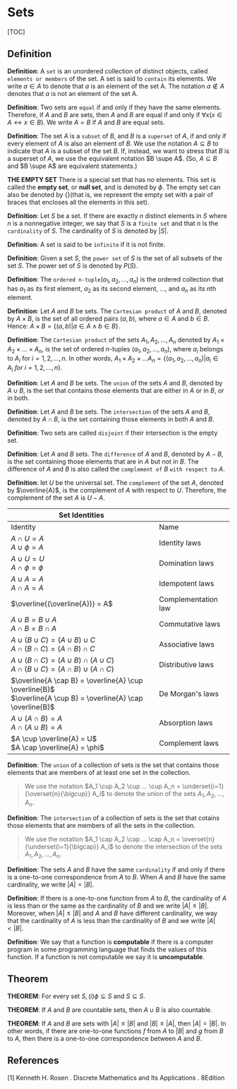 # Sets

[TOC]



## Definition

**Definition**: A `set` is an unordered collection of distinct objects, called `elements or members` of the set. A set is said to `contain` its elements. We write $a \in A$ to denote that $a$ is an element of the set A. The notation $a \notin A$ denotes that $a$ is not an element of the set A.

**Definition**: Two sets are `equal` if and only if they have the same elements. Therefore, if $A$ and $B$ are sets, then $A$ and $B$ are equal if and only if $\forall x (x \in A \leftrightarrow x \in B)$. We write $A = B$ if $A$ and $B$ are equal sets.

**Definition**: The set $A$ is a `subset` of $B$, and $B$ is a `superset` of $A$, if and only if every element of $A$ is also an element of $B$. We use the notation $A \subseteq B$ to indicate that $A$ is a subset of the set $B$. If, instead, we want to stress that $B$ is a superset of $A$, we use the equivalent notation $B \supe A$. (So, $A \subseteq B$ and $B \supe A$ are equivalent statements.)

**THE EMPTY SET** There is a special set that has no elements. This set is called the **empty set**, or **null set**, and is denoted by $\phi$. The empty set can also be denoted by $\{\}$(that is, we represent the empty set with a pair of braces that encloses all the elements in this set).

**Definition**: Let $S$ be a set. If there are exactly $n$ distinct elements in $S$ where $n$ is a nonnegative integer, we say that $S$ is a `finite set` and that $n$ is the `cardinality` of $S$. The cardinality of $S$ is denoted by $|S|$.

**Definition**: A set is said to be `infinite` if it is not finite.

**Definition**: Given a set $S$, the `power set` of $S$ is the set of all subsets of the set $S$. The power set of $S$ is denoted by $P(S)$.

**Definition**: The `ordered n-tuple`$(a_1, a_2, ..., a_n)$ is the ordered collection that has $a_1$ as its first element, $a_2$ as its second element, ..., and $a_n$ as its $n$th element.

**Definition**: Let $A$ and $B$ be sets. The `Cartesian product` of $A$ and $B$, denoted by $A \times B$, is the set of all ordered pairs $(a, b)$, where $a \in A$ and $b \in B$. Hence: $A \times B = \{(a, b) | a \in A \wedge b \in B\}$.

**Definition**: The `Cartesian product` of the sets $A_1, A_2, ..., A_n$ denoted by $A_1 \times A_2 \times ... \times A_n$, is the set of ordered $n$-tuples $(a_1, a_2, ..., a_n)$, where $a_i$ belongs to $A_i$ for $i = 1, 2, ..., n$. In other words, $A_1 \times A_2 \times ... A_n = \{(a_1, a_2, ..., a_n)|a_i \in A_i\ for\ i = 1, 2, ..., n\}$.

**Definition**: Let $A$ and $B$ be sets. The `union` of the sets $A$ and $B$, denoted by $A \cup B$, is the set that contains those elements that are either in $A$ or in $B$, or in both.

**Definition**: Let $A$ and $B$ be sets. The `intersection` of the sets $A$ and $B$, denoted by $A \cap B$, is the set containing those elements in both $A$ and $B$.

**Definition**: Two sets are called `disjoint` if their intersection is the empty set.

**Definition**: Let $A$ and $B$ sets. The `difference` of $A$ and $B$, denoted by $A - B$, is the set containing those elements that are in $A$ but not in $B$. The difference of $A$ and $B$ is also called the `complement of` $B$ `with respect to` $A$.

**Definition**: let $U$ be the universal set. The `complement` of the set $A$, denoted by $\overline{A}$, is the complement of $A$ with respect to $U$. Therefore, the complement of the set $A$ is $U - A$.

| Set Identities                                               |                     |
| ------------------------------------------------------------ | ------------------- |
| Identity                                                     | Name                |
| $A \cap U = A$<br>$A \cup \phi = A$                          | Identity laws       |
| $A \cup U = U$<br>$A \cap \phi = \phi$                       | Domination laws     |
| $A \cup A = A$<br>$A \cap A = A$                             | Idempotent laws     |
| $\overline{(\overline{A})} = A$                              | Complementation law |
| $A \cup B = B \cup A$<br>$A \cap B = B \cap A$               | Commutative laws    |
| $A \cup (B \cup C) = (A \cup B) \cup C$<br>$A \cap (B \cap C) = (A \cap B) \cap C$ | Associative laws    |
| $A \cup (B \cap C) = (A \cup B) \cap (A \cup C)$<br>$A \cap (B \cup C) = (A \cap B) \cup (A \cap C)$ | Distributive laws   |
| $\overline{A \cap B} = \overline{A} \cup \overline{B}$<br>$\overline{A \cup B} = \overline{A} \cap \overline{B}$ | De Morgan's laws    |
| $A \cup (A \cap B) = A$<br>$A \cap (A \cup B) = A$           | Absorption laws     |
| $A \cup \overline{A} = U$<br>$A \cap \overline{A} = \phi$    | Complement laws     |

**Definition**: The `union` of a collection of sets is the set that contains those elements that are members of at least one set in the collection.

> We use the notation $A_1 \cup A_2 \cup ... \cup A_n = \underset{i=1}{\overset{n}{\bigcup}} A_i$ to denote the union of the sets $A_1, A_2, ..., A_n$.

**Definition**: The `intersection` of a collection of sets is the set that cotains those elements that are members of all the sets in the collection.

> We use the notation $A_1 \cap A_2 \cap ... \cap A_n = \overset{n}{\underset{i=1}{\bigcap}} A_i$ to denote the intersection of the sets $A_1, A_2, ..., A_n$.

**Definition**: The sets $A$ and $B$ have the same `cardinality` if and only if there is a one-to-one correspondence from $A$ to $B$. When $A$ and $B$ have the same cardinality, we write $|A| = |B|$.

**Definition**: If there is a one-to-one function from $A$ to $B$, the cardinality of $A$ is less than or the same as the cardinality of $B$ and we write $|A| \leq |B|$. Moreover, when $|A| \leq |B|$ and $A$ and $B$ have different cardinality, we way that the cardinality of $A$ is less than the cardinality of $B$ and we write $|A| < |B|$.

**Definition**: We say that a function is **computable** if there is a computer program in some programming language that finds the values of this function. If a function is not computable we say it is **uncomputable**.



## Theorem

**THEOREM**: For every set $S, (i) \phi \subseteq S$ and $S \subseteq S$.

**THEOREM**: If $A$ and $B$ are countable sets, then $A \cup B$ is also countable.

**THEOREM**: If $A$ and $B$ are sets with $|A| \leq |B|$ and $|B| \leq |A|$, then $|A| = |B|$. In other words, if there are one-to-one functions $f$ from $A$ to $|B|$ and $g$ from $B$ to $A$, then there is a one-to-one correspondence between $A$ and $B$.



## References

[1] Kenneth H. Rosen . Discrete Mathematics and Its Applications . 8Edition

